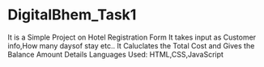 # DigitalBhem_Task1
It is a Simple Project on Hotel Registration Form
It takes input as Customer info,How many daysof stay etc..
It Caluclates the Total Cost and Gives the Balance Amount Details
Languages Used: HTML,CSS,JavaScript
